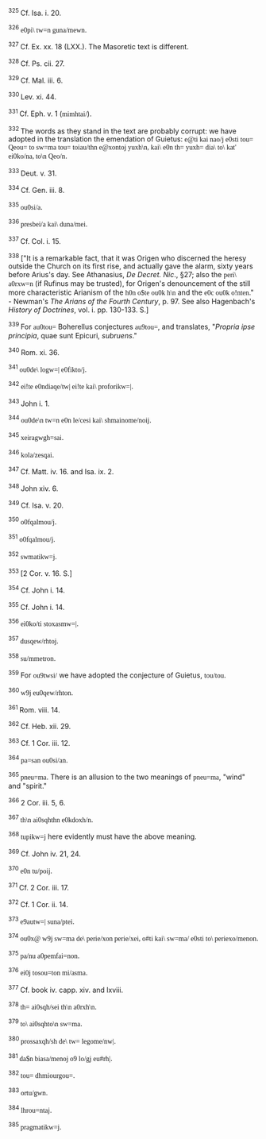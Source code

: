 <body>
 <p><a name="P10703_2852004"></a>
 <sup>325 </sup>Cf. Isa. i. 20.</p>
 
 <p><a name="P10704_2852263"></a>
 <sup>326 </sup><font face="SPIonic">e0pi\ tw=n guna/mewn</font>.</p>
 
 <p><a name="P10705_2852713"></a>
 <sup>327 </sup>Cf. Ex. xx. 18 (LXX.). The Masoretic text is different. </p>
 
 <p><a name="P10706_2853926"></a>
 <sup>328 </sup>Cf. Ps. cii. 27.</p>
 
 <p><a name="P10707_2854011"></a>
 <sup>329 </sup>Cf. Mal. iii. 6.</p>
 
 <p><a name="P10711_2856299"></a>
 <sup>330 </sup>Lev. xi. 44.</p>
 
 <p><a name="P10712_2856371"></a>
 <sup>331 </sup>Cf. Eph. v. 1 (<font face="SPIonic">mimhtai/</font>).</p>
 
 <p><a name="P10713_2856606"></a>
 <sup>332 </sup>The words as they stand in the text are probably corrupt: we have adopted in the translation the emendation of Guietus: <font face="SPIonic">e@ti kai nao/j e0sti tou= Qeou= to sw=ma tou= toiau/thn e@xontoj yuxh\n, kai\ e0n th= yuxh= dia\ to\ kat' ei0ko/na, to\n Qeo/n</font>.</p>
 
 <p><a name="P10717_2857279"></a>
 <sup>333 </sup>Deut. v. 31.</p>
 
 <p><a name="P10718_2857477"></a>
 <sup>334 </sup>Cf. Gen. iii. 8.</p>
 
 <p><a name="P10719_2857766"></a>
 <sup>335 </sup><font face="SPIonic">ou0si/a</font>. </p>
 
 <p><a name="P10720_2858352"></a>
 <sup>336 </sup><font face="SPIonic">presbei/a kai\ duna/mei</font>.</p>
 
 <p><a name="P10721_2858636"></a>
 <sup>337 </sup>Cf. Col. i. 15.</p>
 
 <p><a name="P10722_2858980"></a>
 <sup>338 </sup>["It is a remarkable fact, that it was Origen who discerned the heresy outside the Church on its first rise, and actually gave the alarm, sixty years before Arius's day. See Athanasius, <i>De Decret. Nic</i>., §27; also the <font face="SPIonic">peri\ a0rxw=n</font> (if Rufinus may be trusted), for Origen's denouncement of the still more characteristic Arianism of the <font face="SPIonic">h0n o$te ou0k h\n</font> and the <font face="SPIonic">e0c ou0k o!nten</font>." - Newman's <i>The Arians of the Fourth Century</i>, p. 97. See also Hagenbach's <i>History of Doctrines</i>, vol. i. pp. 130-133. S.]</p>
 
 <p><a name="P10726_2859623"></a>
 <sup>339 </sup>For <font face="SPIonic">au0tou=</font> Boherellus conjectures <font face="SPIonic">au9tou=</font>, and translates, "<i>Propria ipse principia</i>, quae sunt Epicuri, <i>subruens</i>."</p>
 
 <p><a name="P10727_2859829"></a>
 <sup>340 </sup>Rom. xi. 36.</p>
 
 <p><a name="P10728_2860139"></a>
 <sup>341 </sup><font face="SPIonic">ou0de\ logw=| e0fikto/j</font>.</p>
 
 <p><a name="P10729_2860309"></a>
 <sup>342 </sup><font face="SPIonic">ei!te e0ndiaqe/tw| ei!te kai\ proforikw=|</font>.</p>
 
 <p><a name="P10730_2860534"></a>
 <sup>343 </sup>John i. 1.</p>
 
 <p><a name="P10731_2860979"></a>
 <sup>344 </sup><font face="SPIonic">ou0de\n tw=n e0n le/cesi kai\ shmainome/noij</font>.</p>
 
 <p><a name="P10732_2861601"></a>
 <sup>345 </sup><font face="SPIonic">xeiragwgh=sai</font>.</p>
 
 <p><a name="P10736_2862758"></a>
 <sup>346 </sup><font face="SPIonic">kola/zesqai</font>.</p>
 
 <p><a name="P10737_2863644"></a>
 <sup>347 </sup>Cf. Matt. iv. 16. and Isa. ix. 2. </p>
 
 <p><a name="P10738_2864015"></a>
 <sup>348 </sup>John xiv. 6.</p>
 
 <p><a name="P10742_2865095"></a>
 <sup>349 </sup>Cf. Isa. v. 20.</p>
 
 <p><a name="P10743_2866140"></a>
 <sup>350 </sup><font face="SPIonic">o0fqalmou/j</font>.</p>
 
 <p><a name="P10744_2866394"></a>
 <sup>351 </sup><font face="SPIonic">o0fqalmou/j</font>.</p>
 
 <p><a name="P10748_2867190"></a>
 <sup>352 </sup><font face="SPIonic">swmatikw=j</font>.</p>
 
 <p><a name="P10749_2867683"></a>
 <sup>353 </sup>[2 Cor. v. 16. S.]</p>
 
 <p><a name="P10750_2867788"></a>
 <sup>354 </sup>Cf. John i. 14.</p>
 
 <p><a name="P10751_2868486"></a>
 <sup>355 </sup>Cf. John i. 14.</p>
 
 <p><a name="P10755_2868852"></a>
 <sup>356 </sup><font face="SPIonic">ei0ko/ti stoxasmw=|</font>. </p>
 
 <p><a name="P10756_2868986"></a>
 <sup>357 </sup><font face="SPIonic">dusqew/rhtoj</font>.</p>
 
 <p><a name="P10757_2869548"></a>
 <sup>358 </sup><font face="SPIonic">su/mmetron</font>.</p>
 
 <p><a name="P10758_2870284"></a>
 <sup>359 </sup>For <font face="SPIonic">ou9twsi/</font> we have adopted the conjecture of Guietus, <font face="SPIonic">tou/tou</font>.</p>
 
 <p><a name="P10759_2870673"></a>
 <sup>360 </sup><font face="SPIonic">w9j eu0qew/rhton</font>.</p>
 
 <p><a name="P10763_2871289"></a>
 <sup>361 </sup>Rom. viii. 14.</p>
 
 <p><a name="P10764_2871809"></a>
 <sup>362 </sup>Cf. Heb. xii. 29.</p>
 
 <p><a name="P10765_2872161"></a>
 <sup>363 </sup>Cf. 1 Cor. iii. 12.</p>
 
 <p><a name="P10766_2872341"></a>
 <sup>364 </sup><font face="SPIonic">pa=san ou0si/an</font>.</p>
 
 <p><a name="P10767_2872533"></a>
 <sup>365 </sup><font face="SPIonic">pneu=ma</font>. There is an allusion to the two meanings of <font face="SPIonic">pneu=ma</font>, "wind" and "spirit."</p>
 
 <p><a name="P10768_2873040"></a>
 <sup>366 </sup>2 Cor. iii. 5, 6.</p>
 
 <p><a name="P10769_2873160"></a>
 <sup>367 </sup><font face="SPIonic">th\n ai0sqhthn e0kdoxh/n</font>.</p>
 
 <p><a name="P10770_2873433"></a>
 <sup>368 </sup><font face="SPIonic">tupikw=j</font> here evidently must have the above meaning.</p>
 
 <p><a name="P10771_2873726"></a>
 <sup>369 </sup>Cf. John iv. 21, 24.</p>
 
 <p><a name="P10772_2874046"></a>
 <sup>370 </sup><font face="SPIonic">e0n tu/poij</font>.</p>
 
 <p><a name="P10773_2874240"></a>
 <sup>371 </sup>Cf. 2 Cor. iii. 17. </p>
 
 <p><a name="P10777_2874607"></a>
 <sup>372 </sup>Cf. 1 Cor. ii. 14.</p>
 
 <p><a name="P10778_2874685"></a>
 <sup>373 </sup><font face="SPIonic">e9autw=| suna/ptei</font>.</p>
 
 <p><a name="P10779_2875246"></a>
 <sup>374 </sup><font face="SPIonic">ou0x@ w9j sw=ma de\ perie/xon perie/xei, o#ti kai\ sw=ma/ e0sti to\ periexo/menon</font>.</p>
 
 <p><a name="P10780_2875748"></a>
 <sup>375 </sup><font face="SPIonic">pa/nu a0pemfai=non</font>.</p>
 
 <p><a name="P10787_2878350"></a>
 <sup>376 </sup><font face="SPIonic">ei0j tosou=ton mi/asma</font>.</p>
 
 <p><a name="P10788_2878712"></a>
 <sup>377 </sup>Cf. book iv. capp. xiv. and lxviii. </p>
 
 <p><a name="P10789_2879743"></a>
 <sup>378 </sup><font face="SPIonic">th= ai0sqh/sei th\n a0rxh\n</font>.</p>
 
 <p><a name="P10790_2880042"></a>
 <sup>379 </sup><font face="SPIonic">to\ ai0sqhto\n sw=ma</font>.</p>
 
 <p><a name="P10791_2880170"></a>
 <sup>380 </sup><font face="SPIonic">prossaxqh/sh de\ tw= legome/nw|</font>.</p>
 
 <p><a name="P10792_2880638"></a>
 <sup>381 </sup><font face="SPIonic">da$n biasa/menoj o9 lo/gj eu#rh|</font>.</p>
 
 <p><a name="P10796_2881682"></a>
 <sup>382 </sup><font face="SPIonic">tou= dhmiourgou=</font>.</p>
 
 <p><a name="P10797_2881865"></a>
 <sup>383 </sup><font face="SPIonic">ortu/gwn</font>.</p>
 
 <p><a name="P10798_2881963"></a>
 <sup>384 </sup><font face="SPIonic">lhrou=ntaj</font>.</p>
 
 <p><a name="P10799_2882299"></a>
 <sup>385 </sup><font face="SPIonic">pragmatikw=j</font>.</p>
 
 </body>